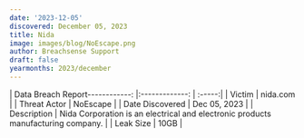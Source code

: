 ```yaml
---
date: '2023-12-05'
discovered: December 05, 2023
title: Nida
image: images/blog/NoEscape.png
author: Breachsense Support
draft: false
yearmonths: 2023/december
---
```


| Data Breach Report------------:     |:-------------:    | :-----:|
| Victim      | nida.com      | 
| Threat Actor      | NoEscape      | 
| Date Discovered      | Dec 05, 2023      | 
| Description      | Nida Corporation is an electrical and electronic products manufacturing company.      | 
| Leak Size      | 10GB      | 

